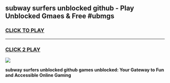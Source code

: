 
## subway surfers unblocked github - Play Unblocked Gmaes & Free #ubmgs
<h3>
<a href="https://news.freeplayer.one?title=subway_surfers_unblocked_github&ref=26F">CLICK TO PLAY</a></h3>
<hr>

<h3>
<a href="https://news.freeplayer.one?title=subway_surfers_unblocked_github&ref=26F">CLICK 2 PLAY</a>
  
</h3>

<a href="https://news.freeplayer.one?title=subway_surfers_unblocked_github&ref=26F/"><img src="https://clearcache.store/games.png"></a>


**subway surfers unblocked github games unblocked: Your Gateway to Fun and Accessible Online Gaming**
